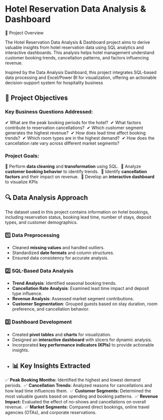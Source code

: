 # **Hotel Reservation Data Analysis & Dashboard**  

📌 Project Overview

The Hotel Reservation Data Analysis & Dashboard project aims to derive valuable insights from hotel reservation data using SQL analytics and interactive dashboards. This analysis helps hotel management understand customer booking trends, cancellation patterns, and factors influencing revenue.

Inspired by the Data Analysis Dashboard, this project integrates SQL-based data processing and Excel/Power BI for visualization, offering an actionable decision-support system for hospitality business 

## 🎯 **Project Objectives**  

### **Key Business Questions Addressed:**  
✔ What are the peak booking periods for the hotel?  
✔ What factors contribute to reservation cancellations?  
✔ Which customer segment generates the highest revenue?  
✔ How does lead time affect booking trends?  
✔ Which room types are in the highest demand?  
✔ How does the cancellation rate vary across different market segments?  

### **Project Goals:**  
🔹 Perform **data cleaning** and **transformation** using SQL.  
🔹 Analyze **customer booking behavior** to identify trends.  
🔹 Identify **cancellation factors** and their impact on revenue.  
🔹 Develop an **interactive dashboard** to visualize KPIs
## 🔍 **Data Analysis Approach**  

The dataset used in this project contains information on hotel bookings, including reservation status, booking lead time, number of stays, deposit types, and customer demographics.  

### **1️⃣ Data Preprocessing**  
- Cleaned **missing values** and handled outliers.  
- Standardized **date formats** and column structures.  
- Ensured data consistency for accurate analysis.  

### **2️⃣ SQL-Based Data Analysis**  
- **Trend Analysis**: Identified seasonal booking trends.  
- **Cancellation Rate Analysis**: Examined lead time impact and deposit type influence.  
- **Revenue Analysis**: Assessed market segment contributions.  
- **Customer Segmentation**: Grouped guests based on stay duration, room preference, and cancellation behavior.  

### **3️⃣ Dashboard Development**  
- Created **pivot tables** and **charts** for visualization.  
- Designed an **interactive dashboard** with slicers for dynamic analysis.  
- Incorporated **key performance indicators (KPIs)** to provide actionable insights.
- ## 📊 **Key Insights Extracted**  

✅ **Peak Booking Months:** Identified the highest and lowest demand periods.  
✅ **Cancellation Trends:** Analyzed reasons for cancellations and how lead time influences them.  
✅ **Customer Segments:** Determined the most valuable guests based on spending and booking patterns.  
✅ **Revenue Impact:** Evaluated the effect of no-shows and cancellations on overall revenue.  
✅ **Market Segments:** Compared direct bookings, online travel agencies (OTAs), and corporate reservations.
